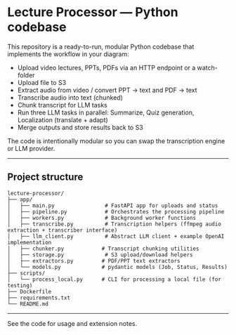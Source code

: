 # Lecture Processor — Python codebase

This repository is a ready-to-run, modular Python codebase that implements the workflow in your diagram:

* Upload video lectures, PPTs, PDFs via an HTTP endpoint or a watch-folder
* Upload file to S3
* Extract audio from video / convert PPT -> text and PDF -> text
* Transcribe audio into text (chunked)
* Chunk transcript for LLM tasks
* Run three LLM tasks in parallel: Summarize, Quiz generation, Localization (translate + adapt)
* Merge outputs and store results back to S3

The code is intentionally modular so you can swap the transcription engine or LLM provider.

---

## Project structure

```
lecture-processor/
├── app/
│   ├── main.py                # FastAPI app for uploads and status
│   ├── pipeline.py            # Orchestrates the processing pipeline
│   ├── workers.py             # Background worker functions
│   ├── transcribe.py          # Transcription helpers (ffmpeg audio extraction + transcriber interface)
│   ├── llm_client.py          # Abstract LLM client + example OpenAI implementation
│   ├── chunker.py            # Transcript chunking utilities
│   ├── storage.py             # S3 upload/download helpers
│   ├── extractors.py         # PDF/PPT text extractors
│   └── models.py             # pydantic models (Job, Status, Results)
├── scripts/
│   └── process_local.py      # CLI for processing a local file (for testing)
├── Dockerfile
├── requirements.txt
└── README.md
```

---

See the code for usage and extension notes.
